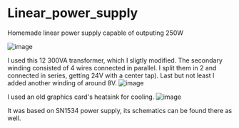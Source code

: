# Linear_power_supply

Homemade linear power supply capable of outputing 250W

![image](https://user-images.githubusercontent.com/100617381/183008005-6107a18e-5e3e-44fe-9d87-a635281320e9.png)

I used this 12 300VA transformer, which I sligtly modified. The secondary winding consisted of 4 wires connected in parallel. I split them in 2 and connected in series, getting 24V with a center tap). Last but not least I added another winding of around 8V.
![image](https://user-images.githubusercontent.com/100617381/183007895-9f96c52b-03fa-483e-87bb-669523269e95.png)

I used an old graphics card's heatsink for cooling.
![image](https://user-images.githubusercontent.com/100617381/183007879-ed8218c8-d9f7-4f5c-a0ad-9686e3b1729e.png)

It was based on SN1534 power supply, its schematics can be found there as well.
